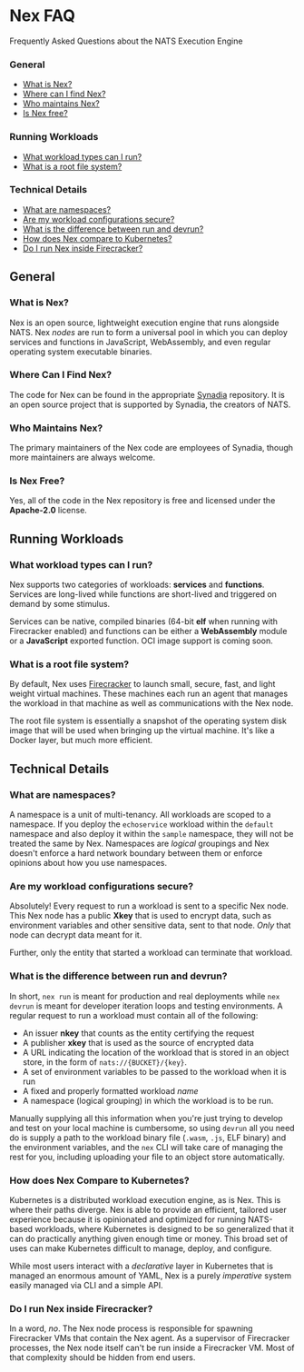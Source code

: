 # Nex FAQ
Frequently Asked Questions about the NATS Execution Engine

### General

* [What is Nex?](faq.md#what-is-nex)
* [Where can I find Nex?](faq.md#where-can-i-find-nex)
* [Who maintains Nex?](faq.md#who-maintains-nex)
* [Is Nex free?](faq.md#is-nex-free)

### Running Workloads

* [What workload types can I run?](faq.md#what-workload-types-can-i-run)
* [What is a root file system?](faq.md#what-is-a-root-file-system)

### Technical Details

* [What are namespaces?](faq.md#what-are-namespaces)
* [Are my workload configurations secure?](faq.md#are-my-workload-configurations-secure)
* [What is the difference between run and devrun?](faq.md#what-is-the-difference-between-run-and-devrun)
* [How does Nex compare to Kubernetes?](faq.md#how-does-nex-compare-to-kubernetes)
* [Do I run Nex inside Firecracker?](faq.md#do-i-run-nex-inside-firecracker)

## General

### What is Nex?
Nex is an open source, lightweight execution engine that runs alongside NATS. Nex *nodes* are run to form a universal pool in which you can deploy services and functions in JavaScript, WebAssembly, and even regular operating system executable binaries.

### Where Can I Find Nex?
The code for Nex can be found in the appropriate [Synadia](https://github.com/synadia-io/nex) repository. It is an open source project that is supported by Synadia, the creators of NATS.

### Who Maintains Nex?
The primary maintainers of the Nex code are employees of Synadia, though more maintainers are always welcome.

### Is Nex Free?
Yes, all of the code in the Nex repository is free and licensed under the **Apache-2.0** license.

## Running Workloads

### What workload types can I run?
Nex supports two categories of workloads: **services** and **functions**. Services are long-lived while functions are short-lived and triggered on demand by some stimulus.

Services can be native, compiled binaries (64-bit **elf** when running with Firecracker enabled) and functions can be either a **WebAssembly** module or a **JavaScript** exported function. OCI image support is coming soon.

### What is a root file system?
By default, Nex uses [Firecracker](https://firecracker-microvm.github.io/) to launch small, secure, fast, and light weight virtual machines. These machines each run an agent that manages the workload in that machine as well as communications with the Nex node.

The root file system is essentially a snapshot of the operating system disk image that will be used when bringing up the virtual machine. It's like a Docker layer, but much more efficient.

## Technical Details

### What are namespaces?
A namespace is a unit of multi-tenancy. All workloads are scoped to a namespace. If you deploy the `echoservice` workload within the `default` namespace and also deploy it within the `sample` namespace, they will not be treated the same by Nex. Namespaces are _logical_ groupings and Nex doesn't enforce a hard network boundary between them or enforce opinions about how you use namespaces.

### Are my workload configurations secure?
Absolutely! Every request to run a workload is sent to a specific Nex node. This Nex node has a public **Xkey** that is used to encrypt data, such as environment variables and other sensitive data, sent to that node. _Only_ that node can decrypt data meant for it.

Further, only the entity that started a workload can terminate that workload.

### What is the difference between run and devrun?
In short, `nex run` is meant for production and real deployments while `nex devrun` is meant for developer iteration loops and testing environments. A regular request to run a workload must contain all of the following:

* An issuer **nkey** that counts as the entity certifying the request
* A publisher **xkey** that is used as the source of encrypted data
* A URL indicating the location of the workload that is stored in an object store, in the form of `nats://{BUCKET}/{key}`.
* A set of environment variables to be passed to the workload when it is run
* A fixed and properly formatted workload _name_
* A namespace (logical grouping) in which the workload is to be run.

Manually supplying all this information when you're just trying to develop and test on your local machine is cumbersome, so using `devrun` all you need do is supply a path to the workload binary file (`.wasm`, `.js`, ELF binary) and the environment variables, and the `nex` CLI will take care of managing the rest for you, including uploading your file to an object store automatically.

### How does Nex Compare to Kubernetes?
Kubernetes is a distributed workload execution engine, as is Nex. This is where their paths diverge. Nex is able to provide an efficient, tailored user experience because it is opinionated and optimized for running NATS-based workloads, where Kubernetes is designed to be so generalized that it can do practically anything given enough time or money. This broad set of uses can make Kubernetes difficult to manage, deploy, and configure.

While most users interact with a _declarative_ layer in Kubernetes that is managed an enormous amount of YAML, Nex is a purely _imperative_ system easily managed via CLI and a simple API.

### Do I run Nex inside Firecracker?
In a word, _no_. The Nex node process is responsible for spawning Firecracker VMs that contain the Nex agent. As a supervisor of Firecracker processes, the Nex node itself can't be run inside a Firecracker VM. Most of that complexity should be hidden from end users.
